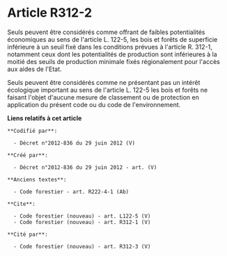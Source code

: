 # Article R312-2

Seuls peuvent être considérés comme offrant de faibles potentialités économiques au sens de l'article L. 122-5, les bois et
forêts de superficie inférieure à un seuil fixé dans les conditions prévues à l'article R. 312-1, notamment ceux dont les
potentialités de production sont inférieures à la moitié des seuils de production minimale fixés régionalement pour l'accès
aux aides de l'Etat. 

Seuls peuvent être considérés comme ne présentant pas un intérêt écologique important au sens de l'article L. 122-5 les bois
et forêts ne faisant l'objet d'aucune mesure de classement ou de protection en application du présent code ou du code de
l'environnement.

**Liens relatifs à cet article**

	**Codifié par**:

	  - Décret n°2012-836 du 29 juin 2012 (V)

	**Créé par**:

	  - Décret n°2012-836 du 29 juin 2012 - art. (V)

	**Anciens textes**:

	  - Code forestier - art. R222-4-1 (Ab)

	**Cite**:

	  - Code forestier (nouveau) - art. L122-5 (V)
	  - Code forestier (nouveau) - art. R312-1 (V)

	**Cité par**:

	  - Code forestier (nouveau) - art. R312-3 (V)
